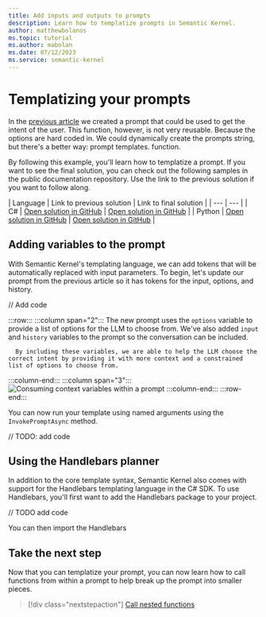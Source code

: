 ```yaml
---
title: Add inputs and outputs to prompts
description: Learn how to templatize prompts in Semantic Kernel.
author: matthewbolanos
ms.topic: tutorial
ms.author: mabolan
ms.date: 07/12/2023
ms.service: semantic-kernel
---
```


# Templatizing your prompts


In the [previous article](./your-first-prompt.md) we created a prompt that could be used to get the intent of the user. This function, however, is not very reusable. Because the options are hard coded in. We could dynamically create the prompts string, but there's a better way: prompt templates. function.

By following this example, you'll learn how to templatize a prompt. If you want to see the final solution, you can check out the following samples in the public documentation repository. Use the link to the previous solution if you want to follow along.

| Language  | Link to previous solution | Link to final solution |
| --- | --- |
| C# | [Open solution in GitHub](https://github.com/MicrosoftDocs/semantic-kernel-docs/tree/main/samples/dotnet/04-Serializing-Semantic-Functions) | [Open solution in GitHub](https://github.com/MicrosoftDocs/semantic-kernel-docs/tree/main/samples/dotnet/05-Templatizing-Semantic-Functions) |
| Python | [Open solution in GitHub](https://github.com/MicrosoftDocs/semantic-kernel-docs/tree/main/samples/python/04-Serializing-Semantic-Functions) | [Open solution in GitHub](https://github.com/MicrosoftDocs/semantic-kernel-docs/tree/main/samples/python/05-Templatizing-Semantic-Functions) |

## Adding variables to the prompt
With Semantic Kernel's templating language, we can add tokens that will be automatically replaced with input parameters. To begin, let's update our prompt from the previous article so it has tokens for the input, options, and history.

// Add code

:::row:::
   :::column span="2":::
      The new prompt uses the `options` variable to provide a list of options for the LLM to choose from. We've also added `input` and `history` variables to the prompt so the conversation can be included.
      
      By including these variables, we are able to help the LLM choose the correct intent by providing it with more context and a constrained list of options to choose from.
   :::column-end:::
   :::column span="3":::
      ![Consuming context variables within a prompt](../../../media/using-context-in-templates.png)
   :::column-end:::
:::row-end:::

You can now run your template using named arguments using the `InvokePromptAsync` method.

// TODO: add code

## Using the Handlebars planner
In addition to the core template syntax, Semantic Kernel also comes with support for the Handlebars templating language in the C# SDK. To use Handlebars, you'll first want to add the Handlebars package to your project.

// TODO add code

You can then import the Handlebars 

## Take the next step
Now that you can templatize your prompt, you can now learn how to call functions from within
a prompt to help break up the prompt into smaller pieces.

> [!div class="nextstepaction"]
> [Call nested functions](./calling-nested-functions.md)